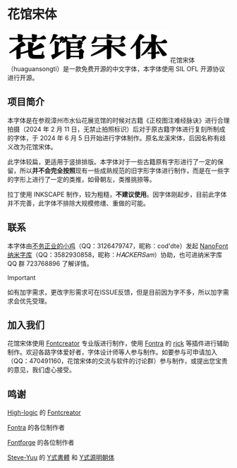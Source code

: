 # 花馆宋体
![image](花馆宋体.png)
花馆宋体（huaguansongti）是一款免费开源的中文字体，本字体使用 SIL OFL 开源协议进行开源。
## 项目简介
本字体是在参观漳州市水仙花展览馆的时候对古籍《正校图注难经脉诀》进行合理拍摄（2024 年 2 月 11 日，无禁止拍照标识）后对于原古籍字体进行复刻所制成的字体，于 2024 年 6 月 5 日开始进行字体制作。原名龙溪宋体，后因名称有歧义改为花馆宋体。

此字体较扁，更适用于竖排排版。本字体对于一些古籍原有字形进行了一定的保留，所以**并不会完全按照**现有一些成熟规范的旧字形字体进行制作，而是在一些字的字形上进行了一定的类推，如骨朝左，类推挑捺等。

拉丁使用 INKSCAPE 制作，较为粗糙，**不建议使用**。因字体刚起步，目前此字体并不完善，此字体不排除大规模修缮、重做的可能。
## 联系
本字体由[不务正业的小鸡](https://github.com/buwuzhengyedexiaoji)（QQ：3126479747，昵称：cod'dte）发起
[NanoFont纳米字库](https://github.com/HACKERSam2011)（QQ：3582930858，昵称：𝐻𝐴𝐶𝐾𝐸𝑅𝑆𝑎𝑚）协助，也可进纳米字库 QQ 群 723768896 了解详情。
> [!IMPORTANT]
> 
> 如有加字需求，更改字形需求可在ISSUE反馈，但是目前因为字不多，所以加字需求会优先受理。
## 加入我们
花馆宋体使用 [Fontcreator](https://fontcreator.com.cn/) 专业版进行制作，使用 [Fontra](https://github.com/googlefonts/fontra) 的 [rjck](https://github.com/googlefonts/fontra-rcjk) 等插件进行辅助制作。欢迎各路字体爱好者，字体设计师等人参与制作。如要参与可申请加入（QQ：470491160，花馆宋体的交流与软件的讨论群）参与制作，或提出您宝贵的意见，我们虚心接受。
## 鸣谢
[High-logic](https://www.high-logic.com/) 的 [Fontcreator](https://www.high-logic.com/font-editor/fontcreator) 

[Fontra](https://github.com/googlefonts/fontra) 的各位制作者

[Fontforge](https://github.com/fontforge/fontforge) 的各位制作者

[Steve-Yuu](https://github.com/Steve-Yuu) 的 [Y式書體](https://github.com/Steve-Yuu/YshiShuti) 和 [Y式源明朝体](https://github.com/Steve-Yuu/Yshi-YuanMincho)
